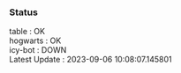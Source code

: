 ### Status


table : OK  
hogwarts : OK  
icy-bot : DOWN  
Latest Update : 2023-09-06 10:08:07.145801
